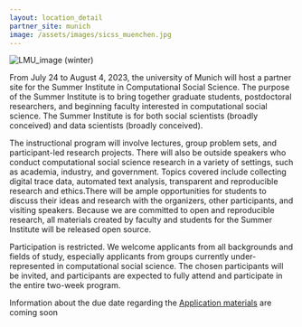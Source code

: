 ```yaml
---
layout: location_detail
partner_site: munich
image: /assets/images/sicss_muenchen.jpg
---
```


![LMU_image (winter)](https://user-images.githubusercontent.com/121235087/212948491-6cd3089a-8a9a-401b-b13a-f045a19ec4bd.png)


From July 24 to August 4, 2023, the university of Munich will host a partner site for the Summer Institute in Computational Social Science. The purpose of the Summer Institute is to bring together graduate students, postdoctoral researchers, and beginning faculty interested in computational social science. The Summer Institute is for both social scientists (broadly conceived) and data scientists (broadly conceived).

The instructional program will involve lectures, group problem sets, and participant-led research projects. There will also be outside speakers who conduct computational social science research in a variety of settings, such as academia, industry, and government. Topics covered include collecting digital trace data, automated text analysis, transparent and reproducible research and ethics.There will be ample opportunities for students to discuss their ideas and research with the organizers, other participants, and visiting speakers. Because we are committed to open and reproducible research, all materials created by faculty and students for the Summer Institute will be released open source.

Participation is restricted. We welcome applicants from all backgrounds and fields of study, especially applicants from groups currently under-represented in computational social science. The chosen participants will be invited, and participants are expected to fully attend and participate in the entire two-week program.

Information about the due date regarding the [Application materials](https://compsocialscience.github.io/summer-institute/2023/munich/apply) are coming soon
